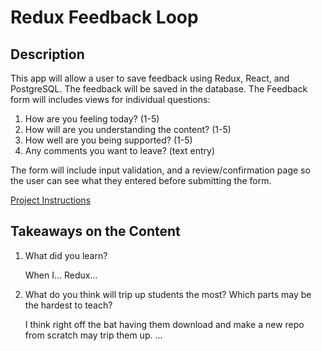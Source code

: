 # Redux Feedback Loop

## Description 

This app will allow a user to save feedback using Redux, React, and PostgreSQL. The feedback will be saved in the database. The Feedback form will includes views for individual questions: 
1. How are you feeling today? (1-5)
2. How will are you understanding the content? (1-5)
3. How well are you being supported? (1-5)
4. Any comments you want to leave? (text entry) 

The form will include input validation, and a review/confirmation page so the user can see what they entered before submitting the form. 


<!-- Your project description goes here. What problem did you solve? How did you solve it?

Additional README details can be found [here](https://github.com/PrimeAcademy/readme-template/blob/master/README.md). -->


[Project Instructions](./INSTRUCTIONS.md)


## Takeaways on the Content 

1. What did you learn? 

   When I... Redux...

2. What do you think will trip up students the most? Which parts may be the hardest to teach?

   I think right off the bat having them download and make a new repo from scratch may trip them up. ...